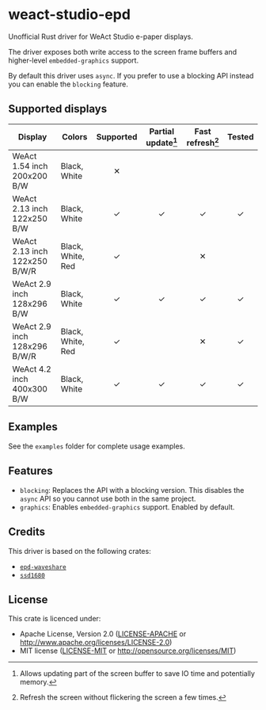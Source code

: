 # weact-studio-epd

Unofficial Rust driver for WeAct Studio e-paper displays.

The driver exposes both write access to the screen frame buffers and higher-level `embedded-graphics` support.

By default this driver uses `async`. If you prefer to use a blocking API instead you can enable the `blocking` feature.

## Supported displays

| Display | Colors | Supported | Partial update[^1] | Fast refresh[^2] | Tested |
|---|---|:---:|:---:|:---:|:---:|
| WeAct 1.54 inch 200x200 B/W | Black, White | ✕ |  |  |  |
| WeAct 2.13 inch 122x250 B/W | Black, White | ✓ | ✓ | ✓ | ✓ |
| WeAct 2.13 inch 122x250 B/W/R | Black, White, Red | ✓ |  | ✕ |  |
| WeAct 2.9 inch 128x296 B/W | Black, White | ✓ | ✓ | ✓ | ✓ |
| WeAct 2.9 inch 128x296 B/W/R | Black, White, Red | ✓ |  | ✕ | ✓ |
| WeAct 4.2 inch 400x300 B/W | Black, White | ✓ | ✓ | ✓ | ✓ |

[^1]: Allows updating part of the screen buffer to save IO time and potentially memory.

[^2]: Refresh the screen without flickering the screen a few times.

## Examples

See the `examples` folder for complete usage examples.

## Features

- `blocking`: Replaces the API with a blocking version. This disables the `async` API so you cannot use both in the same project.
- `graphics`: Enables `embedded-graphics` support. Enabled by default.

## Credits

This driver is based on the following crates:

- [`epd-waveshare`](https://crates.io/crates/epd-waveshare)
- [`ssd1680`](https://crates.io/crates/ssd1680)

## License

This crate is licenced under:

- Apache License, Version 2.0 ([LICENSE-APACHE](LICENSE-APACHE) or <http://www.apache.org/licenses/LICENSE-2.0>)
- MIT license ([LICENSE-MIT](LICENSE-MIT) or <http://opensource.org/licenses/MIT>)
